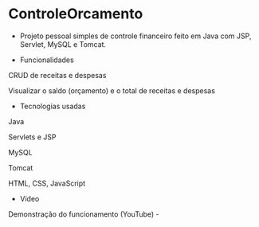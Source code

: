 # ControleOrcamento

- Projeto pessoal simples de controle financeiro feito em Java com JSP, Servlet, MySQL e Tomcat.
 

- Funcionalidades 

CRUD de receitas e despesas

Visualizar o saldo (orçamento) e o total de receitas e despesas


- Tecnologias usadas

Java

Servlets e JSP

MySQL

Tomcat

HTML, CSS, JavaScript


- Vídeo 

Demonstração do funcionamento (YouTube) - 
